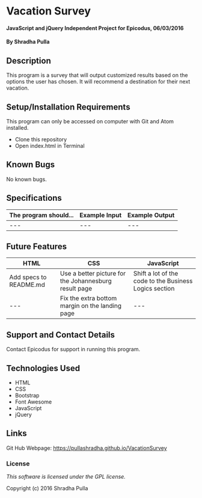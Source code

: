 # Vacation Survey

#### JavaScript and jQuery Independent Project for Epicodus, 06/03/2016

#### By Shradha Pulla

## Description

This program is a survey that will output customized results based on the options the user has chosen. It will recommend a destination for their next vacation.

## Setup/Installation Requirements

This program can only be accessed on computer with Git and Atom installed.

* Clone this repository
* Open index.html in Terminal

## Known Bugs

No known bugs.

## Specifications

The program should... | Example Input | Example Output
----- | ----- | -----
--- | --- | ---

## Future Features

HTML | CSS | JavaScript
----- | ----- | -----
Add specs to README.md | Use a better picture for the Johannesburg result page | Shift a lot of the code to the Business Logics section
--- | Fix the extra bottom margin on the landing page | ---

## Support and Contact Details

Contact Epicodus for support in running this program.

## Technologies Used

* HTML
* CSS
* Bootstrap
* Font Awesome
* JavaScript
* jQuery

## Links

Git Hub Webpage: https://pullashradha.github.io/VacationSurvey

### License

*This software is licensed under the GPL license.*

Copyright (c) 2016 Shradha Pulla
